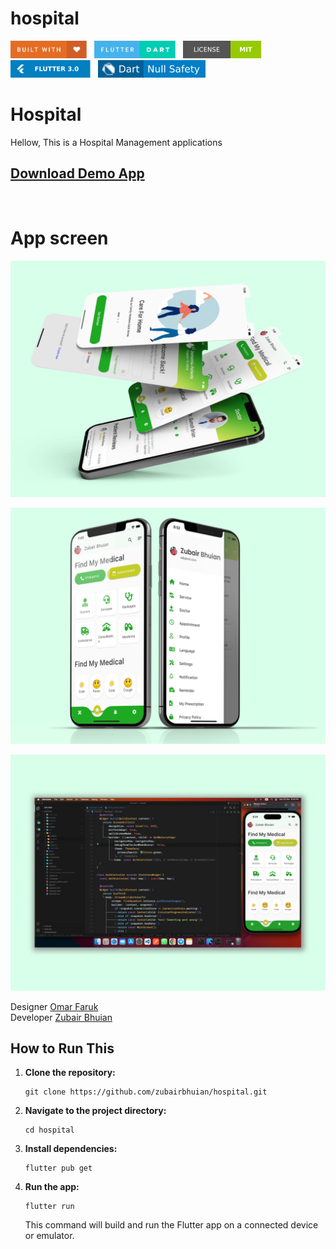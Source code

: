 # hospital

<img src="./assets/gitHub/badges/built-with-love.svg" height="28px"/>&nbsp;&nbsp;
<img src="./assets/gitHub/badges/flutter-dart.svg" height="28px" />&nbsp;&nbsp;
<a href="https://choosealicense.com/licenses/mit/" target="_blank"><img src="./assets/gitHub/badges/license-MIT.svg" height="28px" /></a>&nbsp;&nbsp;
<img src="screenshots/badges/Flutter-3.svg" height="28px" />&nbsp;&nbsp;
<img src="./assets/gitHub/badges/dart-null_safety-blue.svg" height="28px"/>

# Hospital
Hellow, This is a Hospital Management applications </br>
## [Download Demo App](https://bhuianfoodapi.herokuapp.com/download/learnquran)
<br/>


<!-- <img width="200"  src='screenshots/gif/doctor.gif'/> -->
# App screen
<p align="center">
    <img  alt="zubairbhuian's streak" src="./assets/gitHub/2.png"/>
</p>

<p align="center">
    <img  alt="zubairbhuian's streak" src="./assets/gitHub/1.png"/>
</p>

<p align="center">
    <img  alt="zubairbhuian's streak" src="./assets/gitHub/code.png"/>
</p>

Designer [Omar Faruk](https://web.facebook.com/omarfarukuiux) </br>
Developer [Zubair Bhuian](https://web.facebook.com/zubair.bhuian)


## How to Run This

1. **Clone the repository:**

    ```
    git clone https://github.com/zubairbhuian/hospital.git
    ```

2. **Navigate to the project directory:**

    ```
    cd hospital
    ```

3. **Install dependencies:**

    ```
    flutter pub get
    ```

4. **Run the app:**

    ```
    flutter run 
    ```

   This command will build and run the Flutter app on a connected device or emulator.
